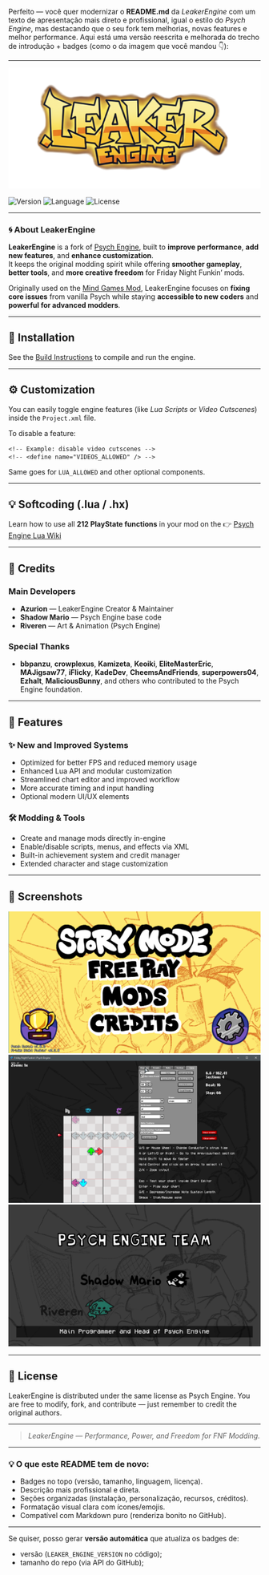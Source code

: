Perfeito — você quer modernizar o **README.md** da *LeakerEngine* com um texto de apresentação mais direto e profissional, igual o estilo do *Psych Engine*, mas destacando que o seu fork tem melhorias, novas features e melhor performance.
Aqui está uma versão reescrita e melhorada do trecho de introdução + badges (como o da imagem que você mandou 👇):

---

![LeakerEngine](docs/img/LeakerEngineLogo.png)

![Version](https://img.shields.io/badge/version-0.2.5-brightgreen)
![Language](https://img.shields.io/badge/made%20with-Haxe-orange)
![License](https://img.shields.io/github/license/azur-fnf/LeakerEngine)

---

### 🌀 About LeakerEngine

**LeakerEngine** is a fork of [Psych Engine](https://github.com/ShadowMario/FNF-PsychEngine), built to **improve performance**, **add new features**, and **enhance customization**.  
It keeps the original modding spirit while offering **smoother gameplay**, **better tools**, and **more creative freedom** for Friday Night Funkin’ mods.

Originally used on the [Mind Games Mod](https://gamebanana.com/mods/301107), LeakerEngine focuses on **fixing core issues** from vanilla Psych while staying **accessible to new coders** and **powerful for advanced modders**.

---

## 🧩 Installation

See the [Build Instructions](docs/BUILDING.md) to compile and run the engine.

---

## ⚙️ Customization

You can easily toggle engine features (like *Lua Scripts* or *Video Cutscenes*) inside the `Project.xml` file.

To disable a feature:
```
<!-- Example: disable video cutscenes -->
<!-- <define name="VIDEOS_ALLOWED" /> -->
```

Same goes for `LUA_ALLOWED` and other optional components.

---

## 💡 Softcoding (.lua / .hx)

Learn how to use all **212 PlayState functions** in your mod on the
👉 [Psych Engine Lua Wiki](https://shadowmario.github.io/psychengine.lua)

---

## 👥 Credits

### Main Developers

* **Azurion** — LeakerEngine Creator & Maintainer
* **Shadow Mario** — Psych Engine base code
* **Riveren** — Art & Animation (Psych Engine)

### Special Thanks

* **bbpanzu**, **crowplexus**, **Kamizeta**, **Keoiki**, **EliteMasterEric**, **MAJigsaw77**, **iFlicky**, **KadeDev**, **CheemsAndFriends**, **superpowers04**, **Ezhalt**, **MaliciousBunny**, and others who contributed to the Psych Engine foundation.

---

## 🚀 Features

### ✨ New and Improved Systems

* Optimized for better FPS and reduced memory usage
* Enhanced Lua API and modular customization
* Streamlined chart editor and improved workflow
* More accurate timing and input handling
* Optional modern UI/UX elements

### 🛠️ Modding & Tools

* Create and manage mods directly in-engine
* Enable/disable scripts, menus, and effects via XML
* Built-in achievement system and credit manager
* Extended character and stage customization

---

## 📸 Screenshots

![Main Menu](docs/img/MainMenu.png)
![Chart Editor](docs/img/chart.png)
![Credits Menu](docs/img/credits.png)

---

## 📜 License

LeakerEngine is distributed under the same license as Psych Engine.
You are free to modify, fork, and contribute — just remember to credit the original authors.

---

> *LeakerEngine — Performance, Power, and Freedom for FNF Modding.*



---

### 💡 O que este README tem de novo:
- Badges no topo (versão, tamanho, linguagem, licença).  
- Descrição mais profissional e direta.  
- Seções organizadas (instalação, personalização, recursos, créditos).  
- Formatação visual clara com ícones/emojis.  
- Compatível com Markdown puro (renderiza bonito no GitHub).

---

Se quiser, posso gerar **versão automática** que atualiza os badges de:
- versão (`LEAKER_ENGINE_VERSION` no código);
- tamanho do repo (via API do GitHub);
